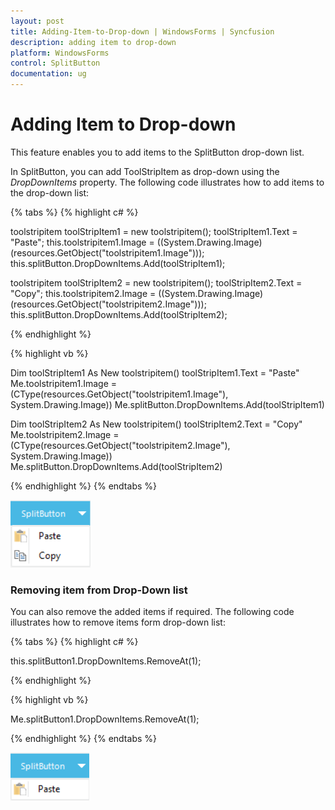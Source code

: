 ```yaml
---
layout: post
title: Adding-Item-to-Drop-down | WindowsForms | Syncfusion
description: adding item to drop-down
platform: WindowsForms
control: SplitButton 
documentation: ug
---
```


# Adding Item to Drop-down

This feature enables you to add items to the SplitButton drop-down list. 

In SplitButton, you can add ToolStripItem as drop-down using the _DropDownItems_ property. The following code illustrates how to add items to the drop-down list:

{% tabs %}
{% highlight c# %}

toolstripitem toolStripItem1 = new toolstripitem();
toolStripItem1.Text = "Paste";
this.toolstripitem1.Image = ((System.Drawing.Image)(resources.GetObject("toolstripitem1.Image")));
this.splitButton.DropDownItems.Add(toolStripItem1);

toolstripitem toolStripItem2 = new toolstripitem();
toolStripItem2.Text = "Copy";
this.toolstripitem2.Image = ((System.Drawing.Image)(resources.GetObject("toolstripitem2.Image")));
this.splitButton.DropDownItems.Add(toolStripItem2);

{% endhighlight %}

{% highlight vb %}

Dim toolStripItem1 As New toolstripitem()
toolStripItem1.Text = "Paste"
Me.toolstripitem1.Image = (CType(resources.GetObject("toolstripitem1.Image"), System.Drawing.Image))
Me.splitButton.DropDownItems.Add(toolStripItem1)

Dim toolStripItem2 As New toolstripitem()
toolStripItem2.Text = "Copy"
Me.toolstripitem2.Image = (CType(resources.GetObject("toolstripitem2.Image"), System.Drawing.Image))
Me.splitButton.DropDownItems.Add(toolStripItem2)  

{% endhighlight %}
{% endtabs %}

![](Adding-Item-to-Drop-down_images/Adding-Item-to-Drop-down_img1.png)


### Removing item from Drop-Down list

You can also remove the added items if required. The following code illustrates how to remove items form drop-down list: 

{% tabs %}
{% highlight c# %}

this.splitButton1.DropDownItems.RemoveAt(1);

{% endhighlight %}

{% highlight vb %}

Me.splitButton1.DropDownItems.RemoveAt(1);

{% endhighlight %}
{% endtabs %}

![](Adding-Item-to-Drop-down_images/Adding-Item-to-Drop-down_img2.png)
